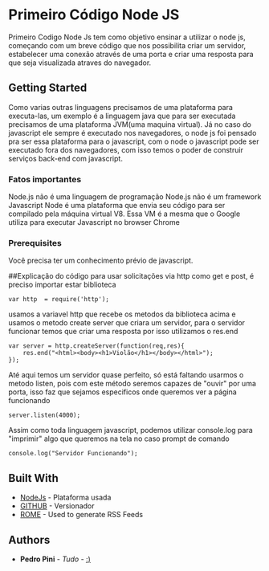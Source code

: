 # Primeiro Código Node JS

Primeiro Codigo Node Js tem como objetivo ensinar a utilizar o node js, começando com um breve código que nos possibilita criar um servidor,
estabelecer uma conexão através de uma porta e criar uma resposta para que seja visualizada atraves do navegador.

## Getting Started

Como varias outras linguagens precisamos de uma plataforma para executa-las, um exemplo é a linguagem java que para ser executada precisamos de uma plataforma JVM(uma maquina virtual). Já no caso do javascript ele sempre é executado nos navegadores, o node js foi pensado pra ser essa plataforma para o javascript, com o node o javascript pode ser executado fora dos navegadores, com isso temos o poder de construir serviços back-end com javascript.
### Fatos importantes
Node.js não é uma linguagem de programação
Node.js não é um framework Javascript
Node é uma plataforma que envia seu código para ser compilado pela máquina virtual V8. Essa VM é a mesma que o Google utiliza para executar Javascript no browser Chrome

### Prerequisites

Você precisa ter um conhecimento prévio de javascript.


##Explicação do código
para usar solicitações via http
 como get e post, é preciso
 importar estar biblioteca

```
var http  = require('http');
```

usamos a variavel http que recebe os metodos
da biblioteca acima e usamos o metodo create
server que criara um servidor, para o servidor funcionar
temos que criar uma resposta por isso utilizamos o res.end

```
var server = http.createServer(function(req,res){
    res.end("<html><body><h1>Violão</h1></body></html>");
});
```

Até aqui temos um servidor quase perfeito,
 só está faltando usarmos o metodo listen,
  pois com este método seremos capazes de "ouvir" por uma porta, isso faz que sejamos especificos onde queremos ver a página funcionando
  ```
server.listen(4000);
```
Assim como toda linguagem javascript,
 podemos utilizar console.log para
 "imprimir" algo que queremos na tela no caso prompt de comando
 ```
console.log("Servidor Funcionando");
```



## Built With

* [NodeJs](https://nodejs.org/en/) - Plataforma usada
* [GITHUB](https://github.com/) - Versionador
* [ROME](https://rometools.github.io/rome/) - Used to generate RSS Feeds




## Authors

* **Pedro Pini** - *Tudo* - [:)](github.com/PedroPini)
